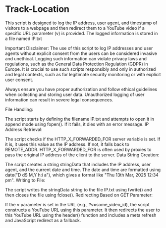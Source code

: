 # Track-Location
This script is designed to log the IP address, user agent, and timestamp of visitors to a webpage and then redirect them to a YouTube video if a specific URL parameter (v) is provided. The logged information is stored in a file named IP.txt


Important Disclaimer: The use of this script to log IP addresses and user agents without explicit consent from the users can be considered invasive and unethical. Logging such information can violate privacy laws and regulations, such as the General Data Protection Regulation (GDPR) in Europe. It is crucial to use such scripts responsibly and only in authorized and legal contexts, such as for legitimate security monitoring or with explicit user consent.

Always ensure you have proper authorization and follow ethical guidelines when collecting and storing user data. Unauthorized logging of user information can result in severe legal consequences.


File Handling:

The script starts by defining the filename IP.txt and attempts to open it in append mode using fopen(). If it fails, it dies with an error message.
IP Address Retrieval:

The script checks if the HTTP_X_FORWARDED_FOR server variable is set. If it is, it uses this value as the IP address. If not, it falls back to REMOTE_ADDR.
HTTP_X_FORWARDED_FOR is often used by proxies to pass the original IP address of the client to the server.
Data String Creation:

The script creates a string stringData that includes the IP address, user agent, and the current date and time.
The date and time are formatted using date("D dS M,Y h:i a"), which gives a format like "Thu 13th Mar, 2025 12:34 pm".
Writing to File:

The script writes the stringData string to the file IP.txt using fwrite() and then closes the file using fclose().
Redirecting Based on GET Parameter:

If the v parameter is set in the URL (e.g., ?v=some_video_id), the script constructs a YouTube URL using this parameter.
It then redirects the user to this YouTube URL using the header() function and includes a meta refresh and JavaScript redirect as a fallback.
